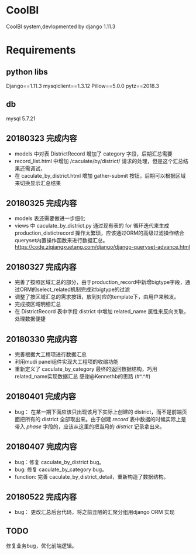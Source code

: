 # CoolBI
CoolBI  system,devlopmented by django 1.11.3

# Requirements
## python libs

Django==1.11.3
mysqlclient==1.3.12
Pillow==5.0.0
pytz==2018.3

## db
mysql 5.7.21

## 20180323 完成内容
- models 中对表 DistrictRecord 增加了 category 字段，后期汇总需要
- record_list.html 中增加 /caculate/by/district/ 请求的处理，但是这个汇总结果还需调试，
- 在 caculate_by_district.html 增加 gather-submit 按钮，后期可以根据区域来切换显示汇总结果

## 20180325 完成内容
- models 表还需要做进一步细化
- views 中 caculate_by_district.py 通过现有表的 for 循环迭代来生成 production_distictrecord 操作太繁琐，应该通过ORM的高级过滤操作结合queryset内置操作函数来进行数据汇总。https://code.ziqiangxuetang.com/django/django-queryset-advance.html

## 20180327 完成内容
- 完善了按照区域汇总的部分，由于production_record中新增bigtype字段，通过ORM的select_related机制完成对bigtype的过滤
- 调整了按区域汇总的需求按钮，放到对应的template下，由用户来触发。
- 完成按区域明细汇总
- 在 DistrictRecord 表中字段 district 中增加 related_name 属性来反向关联，处理数据便捷

## 20180330 完成内容
- 完善根据大工程项进行数据汇总
- 利用mudi panel组件实现大工程项的收缩功能
- 重新定义了 caculate_by_category 最终的返回数据结构，巧用 related_name实现数据汇总 感谢@Kennethb的思路 (#^.^#)

## 20180401 完成内容
- bug： 在某一期下面应该只出现该月下实际上创建的 district，而不是前端页面把所有的 district 全部取出来。由于创建 *record* 表中数据的时候实际上是带入 *phase* 字段的，应该从这里的把当月的 *district* 记录拿出来。

## 20180407 完成内容
- bug：修复 caculate_by_district bug。
- bug: 修复 caculate_by_category bug。
- function: 完善 caculate_by_district_detail，重新构造了数据结构。

## 20180522 完成内容
- bug： 更改汇总后台代码，将之前丑陋的汇聚分组用django ORM 实现


## TODO
修复业务bug，优化前端逻辑。
